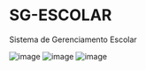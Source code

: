 # SG-ESCOLAR
Sistema de Gerenciamento Escolar 

![image](https://github.com/KahEsteves/SG-ESCOLAR/assets/119414356/bb44565c-58ea-40b3-b207-3477ca6c427f)
![image](https://github.com/KahEsteves/SG-ESCOLAR/assets/119414356/fa298f4e-ea61-4798-ac8f-af2c26c69fa1)
![image](https://github.com/KahEsteves/SG-ESCOLAR/assets/119414356/65c0e693-1573-44f3-a77f-f56121fc85d8)

